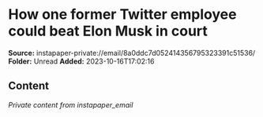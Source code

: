 # How one former Twitter employee could beat Elon Musk in court

**Source:** instapaper-private://email/8a0ddc7d052414356795323391c51536/
**Folder:** Unread
**Added:** 2023-10-16T17:02:16




## Content
*Private content from instapaper_email*
